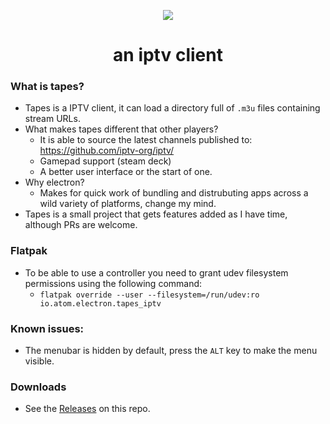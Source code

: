 <p align="center">
  <image src=https://github.com/scramble45/tapes/blob/main/images/tapes.svg>
</p>
<h1 align="center">an iptv client</h1>

    
### What is tapes?
  - Tapes is a IPTV client, it can load a directory full of `.m3u` files containing stream URLs.
  - What makes tapes different that other players?
    - It is able to source the latest channels published to: https://github.com/iptv-org/iptv/
    - Gamepad support (steam deck)
    - A better user interface or the start of one.
  - Why electron?
    - Makes for quick work of bundling and distrubuting apps across a wild variety of platforms, change my mind.
  - Tapes is a small project that gets features added as I have time, although PRs are welcome.
  
### Flatpak
  - To be able to use a controller you need to grant udev filesystem permissions using the following command:
    - `flatpak override --user --filesystem=/run/udev:ro io.atom.electron.tapes_iptv`

### Known issues:
  - The menubar is hidden by default, press the `ALT` key to make the menu visible.

### Downloads
  - See the [Releases](https://github.com/scramble45/tapes/releases) on this repo.
